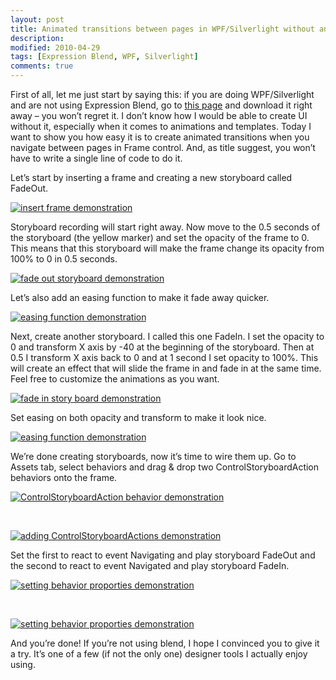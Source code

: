 ```yaml
---
layout: post
title: Animated transitions between pages in WPF/Silverlight without any code
description:
modified: 2010-04-29
tags: [Expression Blend, WPF, Silverlight]
comments: true
---
```

First of all, let me just start by saying this: if you are doing
WPF/Silverlight and are not using Expression Blend, go to [this
page](http://www.microsoft.com/downloads/details.aspx?FamilyID=88484825-1b3c-4e8c-8b14-b05d025e1541&displaylang=en)
and download it right away – you won’t regret it. I don’t know how I
would be able to create UI without it, especially when it comes to
animations and templates. Today I want to show you how easy it is to
create animated transitions when you navigate between pages in Frame
control. And, as title suggest, you won’t have to write a single line of
code to do it.

Let’s start by inserting a frame and creating a new storyboard called
FadeOut.

[![insert frame
demonstration]({{site.url}}/images/www_necronet_org/Windows-Live-Writer/Animated-transitions-between-pages-in-WP_107D1/1_thumb.jpg "insert frame demonstration")]({{site.url}}/images/www_necronet_org/Windows-Live-Writer/Animated-transitions-between-pages-in-WP_107D1/1_2.jpg)

Storyboard recording will start right away. Now move to the 0.5 seconds
of the storyboard (the yellow marker) and set the opacity of the frame
to 0. This means that this storyboard will make the frame change its
opacity from 100% to 0 in 0.5 seconds.

[![fade out storyboard
demonstration]({{site.url}}/images/www_necronet_org/Windows-Live-Writer/Animated-transitions-between-pages-in-WP_107D1/2_thumb.jpg "fade out storyboard demonstration")]({{site.url}}/images/www_necronet_org/Windows-Live-Writer/Animated-transitions-between-pages-in-WP_107D1/2_2.jpg)

Let’s also add an easing function to make it fade away quicker.

[![easing function
demonstration]({{site.url}}/images/www_necronet_org/Windows-Live-Writer/Animated-transitions-between-pages-in-WP_107D1/1_1_thumb_1.jpg "easing function demonstration")]({{site.url}}/images/www_necronet_org/Windows-Live-Writer/Animated-transitions-between-pages-in-WP_107D1/1_1_4.jpg)

Next, create another storyboard. I called this one FadeIn. I set the
opacity to 0 and transform X axis by -40 at the beginning of the
storyboard. Then at 0.5 I transform X axis back to 0 and at 1 second I
set opacity to 100%. This will create an effect that will slide the
frame in and fade in at the same time. Feel free to customize the
animations as you want.

[![fade in story board
demonstration]({{site.url}}/images/www_necronet_org/Windows-Live-Writer/Animated-transitions-between-pages-in-WP_107D1/7_thumb.jpg "fade in story board demonstration")]({{site.url}}/images/www_necronet_org/Windows-Live-Writer/Animated-transitions-between-pages-in-WP_107D1/7_2.jpg)

Set easing on both opacity and transform to make it look nice.

[![easing function
demonstration]({{site.url}}/images/www_necronet_org/Windows-Live-Writer/Animated-transitions-between-pages-in-WP_107D1/2_2_thumb_1.jpg "easing function demonstration")]({{site.url}}/images/www_necronet_org/Windows-Live-Writer/Animated-transitions-between-pages-in-WP_107D1/2_2_4.jpg)

We’re done creating storyboards, now it’s time to wire them up. Go to
Assets tab, select behaviors and drag & drop two ControlStoryboardAction
behaviors onto the frame.

[![ControlStoryboardAction behavior
demonstration]({{site.url}}/images/www_necronet_org/Windows-Live-Writer/Animated-transitions-between-pages-in-WP_107D1/3_thumb.jpg "ControlStoryboardAction behavior demonstration")]({{site.url}}/images/www_necronet_org/Windows-Live-Writer/Animated-transitions-between-pages-in-WP_107D1/3_2.jpg)

 

[![adding ControlStoryboardActions
demonstration]({{site.url}}/images/www_necronet_org/Windows-Live-Writer/Animated-transitions-between-pages-in-WP_107D1/4_thumb.jpg "adding ControlStoryboardActions demonstration")]({{site.url}}/images/www_necronet_org/Windows-Live-Writer/Animated-transitions-between-pages-in-WP_107D1/4_2.jpg)

Set the first to react to event Navigating and play storyboard FadeOut
and the second to react to event Navigated and play storyboard FadeIn.

[![setting behavior proporties
demonstration]({{site.url}}/images/www_necronet_org/Windows-Live-Writer/Animated-transitions-between-pages-in-WP_107D1/6_thumb.jpg "setting behavior proporties demonstration")]({{site.url}}/images/www_necronet_org/Windows-Live-Writer/Animated-transitions-between-pages-in-WP_107D1/6_2.jpg)

 

[![setting behavior proporties
demonstration]({{site.url}}/images/www_necronet_org/Windows-Live-Writer/Animated-transitions-between-pages-in-WP_107D1/5_thumb.jpg "setting behavior proporties demonstration")]({{site.url}}/images/www_necronet_org/Windows-Live-Writer/Animated-transitions-between-pages-in-WP_107D1/5_2.jpg)

And you’re done! If you’re not using blend, I hope I convinced you to
give it a try. It’s one of a few (if not the only one) designer tools I
actually enjoy using.
